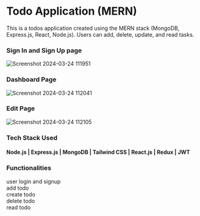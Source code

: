 # Todo Application (MERN)
This is a todos application created using the MERN stack (MongoDB, Express.js, React, Node.js). Users can add, delete, update, and read tasks.

<h3>Sign In and Sign Up page</h3>

![Screenshot 2024-03-24 111951](https://github.com/ak8459/GreenMentor/assets/87300147/e106ba4f-f65e-45e8-b7fa-4c5d44bff1a1)

<h3>Dashboard Page</h3>

![Screenshot 2024-03-24 112041](https://github.com/ak8459/GreenMentor/assets/87300147/bc458d21-f42d-4c1b-b199-aae269e537e8)


<h3>Edit Page</h3>

![Screenshot 2024-03-24 112105](https://github.com/ak8459/GreenMentor/assets/87300147/6375216d-ff08-4621-afb6-c37dd489c4a0)

<h3>Tech Stack Used</h3>
<h4>Node.js | Express.js | MongoDB | Tailwind CSS | React.js | Redux | JWT </h4>

<h3>Functionalities</h3>
  <div>user login and signup</div> 
  <div>add todo</div>
  <div>create todo</div>
  <div>delete todo</div>
  <div>read todo</div>
 





